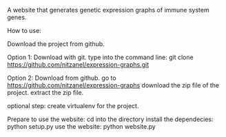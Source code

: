 A website that generates genetic expression graphs of immune system genes.

How to use:

Download the project from github.

Option 1:
	Download with git.
	type into the command line:
	git clone  https://github.com/nitzanel/expression-graphs.git

Option 2:
	Download from github.
	go to https://github.com/nitzanel/expression-graphs
	download the zip file of the project.
	extract the zip file.

optional step:
	create virtualenv for the project.

Prepare to use the website:
	cd into the directory
	install the dependecies:
		python setup.py
	use the website:
		python website.py


